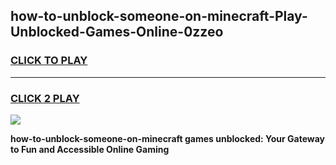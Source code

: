 
## how-to-unblock-someone-on-minecraft-Play-Unblocked-Games-Online-0zzeo
<h3>
<a href="https://premium76.site?title=how-to-unblock-someone-on-minecraft&ref=25A">CLICK TO PLAY</a></h3>
<hr>

<h3>
<a href="https://premium76.site?title=how-to-unblock-someone-on-minecraft&ref=25A">CLICK 2 PLAY</a>
  
</h3>

<a href="https://premium76.site?title=how-to-unblock-someone-on-minecraft&ref=25A"><img src="https://clearcache.store/games.png"></a>


**how-to-unblock-someone-on-minecraft games unblocked: Your Gateway to Fun and Accessible Online Gaming**
